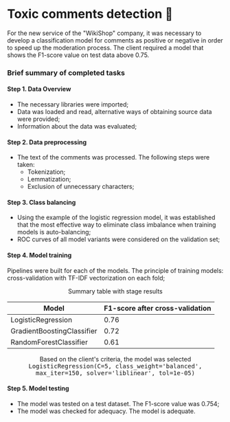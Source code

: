 # Toxic comments detection 🤬

For the new service of the "WikiShop" company, it was necessary to develop a classification model for comments as positive or negative in order to speed up the moderation process. The client required a model that shows the F1-score value on test data above 0.75.

### Brief summary of completed tasks

#### Step 1. Data Overview

- The necessary libraries were imported;
- Data was loaded and read, alternative ways of obtaining source data were provided;
- Information about the data was evaluated;

#### Step 2. Data preprocessing

- The text of the comments was processed. The following steps were taken:
    - Tokenization;
    - Lemmatization;
    - Exclusion of unnecessary characters;

#### Step 3. Class balancing

- Using the example of the logistic regression model, it was established that the most effective way to eliminate class imbalance when training models is auto-balancing;
- ROC curves of all model variants were considered on the validation set;

#### Step 4. Model training

Pipelines were built for each of the models. The principle of training models: cross-validation with TF-IDF vectorization on each fold;

<center>Summary table with stage results</center>
  
    
| Model                        | F1-score after cross-validation |
|-------------------------------|-----------------------------------|
| LogisticRegression            | 0.76                              |    
| GradientBoostingClassifier    | 0.72                              |
| RandomForestClassifier        | 0.61                              |

<clear></clear>
<center>Based on the client's criteria, the model was selected</center>
<clear></clear>
<center><tt>LogisticRegression(C=5, class_weight='balanced', max_iter=150,
                                    solver='liblinear', tol=1e-05)</tt></center>
    
#### Step 5. Model testing

- The model was tested on a test dataset. The F1-score value was 0.754;
- The model was checked for adequacy. The model is adequate.
